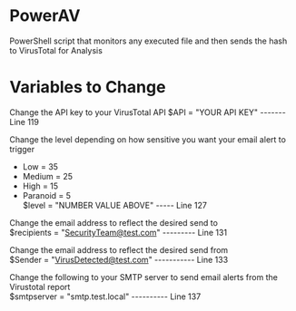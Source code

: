 # PowerAV
PowerShell script that monitors any executed file and then sends the hash to VirusTotal for Analysis


# Variables to Change
Change the API key to your VirusTotal API
$API = "YOUR API KEY" ------- Line 119


Change the level depending on how sensitive you want your email alert to trigger
* Low = 35
* Medium = 25
* High = 15
* Paranoid = 5  
$level = "NUMBER VALUE ABOVE" ----- Line 127

Change the email address to reflect the desired send to  
$recipients = "SecurityTeam@test.com" --------- Line 131

Change the email address to reflect the desired send from  
$Sender = "VirusDetected@test.com" ----------- Line 133

Change the following to your SMTP server to send email alerts from the Virustotal report  
$smtpserver = "smtp.test.local" ---------- Line 137
